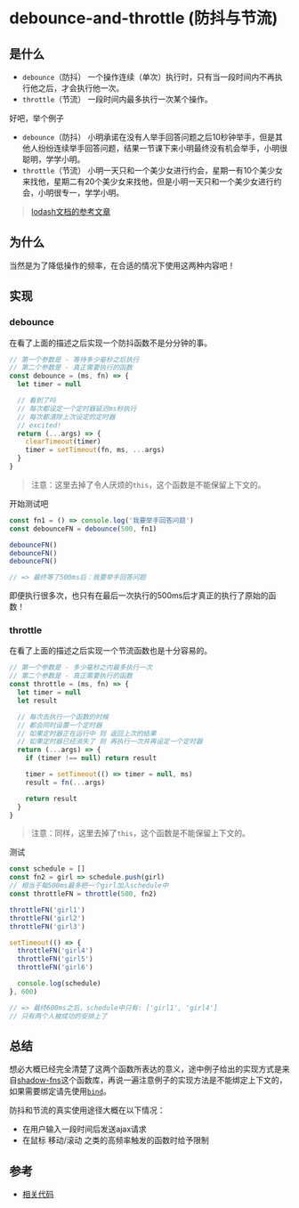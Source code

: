 # debounce-and-throttle (防抖与节流)

## 是什么

- `debounce`（防抖） 一个操作连续（单次）执行时，只有当一段时间内不再执行他之后，才会执行他一次。
- `throttle`（节流） 一段时间内最多执行一次某个操作。

好吧，举个例子

- `debounce`（防抖） 小明承诺在没有人举手回答问题之后10秒钟举手，但是其他人纷纷连续举手回答问题，结果一节课下来小明最终没有机会举手，小明很聪明，学学小明。
- `throttle`（节流） 小明一天只和一个美少女进行约会，星期一有10个美少女来找他，星期二有20个美少女来找他，但是小明一天只和一个美少女进行约会，小明很专一，学学小明。

> [lodash文档的参考文章](https://css-tricks.com/debouncing-throttling-explained-examples/)

## 为什么

当然是为了降低操作的频率，在合适的情况下使用这两种内容吧！

## 实现

### debounce

在看了上面的描述之后实现一个防抖函数不是分分钟的事。

```js
// 第一个参数是 - 等待多少毫秒之后执行
// 第二个参数是 - 真正需要执行的函数
const debounce = (ms, fn) => {
  let timer = null

  // 看到了吗
  // 每次都设定一个定时器延迟ms秒执行
  // 每次都清除上次设定的定时器
  // excited!
  return (...args) => {
    clearTimeout(timer)
    timer = setTimeout(fn, ms, ...args)
  }
}
```

> 注意：这里去掉了令人厌烦的`this`，这个函数是不能保留上下文的。

开始测试吧

```js
const fn1 = () => console.log('我要举手回答问题')
const debounceFN = debounce(500, fn1)

debounceFN()
debounceFN()
debounceFN()

// => 最终等了500ms后：我要举手回答问题
```

即便执行很多次，也只有在最后一次执行的500ms后才真正的执行了原始的函数！

### throttle

在看了上面的描述之后实现一个节流函数也是十分容易的。

```js
// 第一个参数是 - 多少毫秒之内最多执行一次
// 第二个参数是 - 真正需要执行的函数
const throttle = (ms, fn) => {
  let timer = null
  let result

  // 每次去执行一个函数的时候
  // 都会同时设置一个定时器
  // 如果定时器正在运行中 则 返回上次的结果
  // 如果定时器已经消失了 则 再执行一次并再设定一个定时器
  return (...args) => {
    if (timer !== null) return result

    timer = setTimeout(() => timer = null, ms)
    result = fn(...args)

    return result
  }
}
```

> 注意：同样，这里去掉了`this`，这个函数是不能保留上下文的。

测试

```js
const schedule = []
const fn2 = girl => schedule.push(girl)
// 相当于每500ms最多把一个girl加入schedule中
const throttleFN = throttle(500, fn2)

throttleFN('girl1')
throttleFN('girl2')
throttleFN('girl3')

setTimeout(() => {
  throttleFN('girl4')
  throttleFN('girl5')
  throttleFN('girl6')

  console.log(schedule)
}, 600)

// => 最终600ms之后，schedule中只有: ['girl1', 'girl4']
// 只有两个人被成功的安排上了
```

## 总结

想必大概已经完全清楚了这两个函数所表达的意义，途中例子给出的实现方式是来自[shadow-fns](https://github.com/jinghua000/shadow-fns)这个函数库，再说一遍注意例子的实现方法是不能绑定上下文的，如果需要绑定请先使用[`bind`](https://developer.mozilla.org/en-US/docs/Web/JavaScript/Reference/Global_Objects/Function/bind)。

防抖和节流的真实使用途径大概在以下情况：

- 在用户输入一段时间后发送ajax请求
- 在鼠标 移动/滚动 之类的高频率触发的函数时给予限制

## 参考

- [相关代码](../../code/Javascript/debounce-and-throttle.js)

